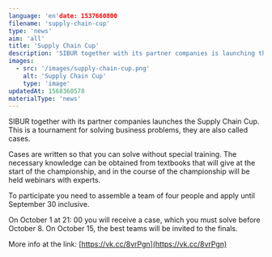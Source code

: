 ```yaml
---
language: 'en'date: 1537660800
filename: 'supply-chain-cup'
type: 'news'
aim: 'all'
title: 'Supply Chain Cup'
description: 'SIBUR together with its partner companies is launching the Supply Chain Cup.'
images:
  - src: '/images/supply-chain-cup.png'
    alt: 'Supply Chain Cup'
    type: 'image'
updatedAt: 1568360578
materialType: 'news'
---
```

SIBUR together with its partner companies launches the Supply Chain Cup. This is a tournament for solving business problems, they are also called cases.

Cases are written so that you can solve without special training. The necessary knowledge can be obtained from textbooks that will give at the start of the championship, and in the course of the championship will be held webinars with experts.

To participate you need to assemble a team of four people and apply until September 30 inclusive.

On October 1 at 21: 00 you will receive a case, which you must solve before October 8. On October 15, the best teams will be invited to the finals.

More info at the link: [https://vk.cc/8vrPgn](https://vk.cc/8vrPgn)
